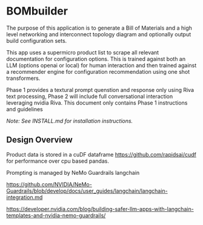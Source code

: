 # BOMbuilder

The purpose of this application is to generate a Bill of Materials and a high level networking and interconnect topology diagram and optionally output build configuration sets.

This app uses a supermicro product list to scrape all relevant documentation for configuration options. This is trained against both an LLM (options openai or local) for human interaction and then trained against a recommender engine for configuration recommendation using one shot transformers.

Phase 1 provides a textural prompt quenstion and response only using Riva text processing, Phase 2 will include full conversational interaction leveraging nvidia Riva. This document only contains Phase 1 instructions and guidelines

*Note: See INSTALL.md for installation instructions.*


## Design Overview

Product data is stored in a cuDF dataframe https://github.com/rapidsai/cudf for performance over cpu based pandas.

Prompting is managed by NeMo Guardrails langchain 

https://github.com/NVIDIA/NeMo-Guardrails/blob/develop/docs/user_guides/langchain/langchain-integration.md

https://developer.nvidia.com/blog/building-safer-llm-apps-with-langchain-templates-and-nvidia-nemo-guardrails/




